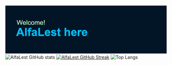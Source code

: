 [![Alfalest Header](header.png)](github.com/alfalest/alfalest)
![AlfaLest GitHub stats](https://github-readme-stats.vercel.app/api?username=alfalest&show_icons=true&theme=tokyonight&hide_border=true&include_all_commits=true)
[![AlfaLest GitHub Streak](https://github-readme-streak-stats.herokuapp.com?user=alfalest&theme=tokyonight&hide_border=true)](https://git.io/streak-stats)
![Top Langs](https://github-readme-stats.vercel.app/api/top-langs/?username=alfalest&theme=tokyonight&hide_border=true&layout=compact)
